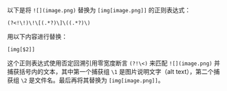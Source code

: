 以下是将 `![](image.png)` 替换为 `[img[image.png]]` 的正则表达式：

```
(?<!\!)\!\[(.*?)\]\((.*?)\)
```

用以下内容进行替换：

```
[img[$2]]
```

这个正则表达式使用否定回溯引用零宽度断言 `(?!\<)` 来匹配 `![](image.png)` 并捕获括号内的文本，其中第一个捕获组 `\1` 是图片说明文字（alt text），第二个捕获组 `\2` 是文件名。最后再将其替换为 `[img[image.png]]`。
